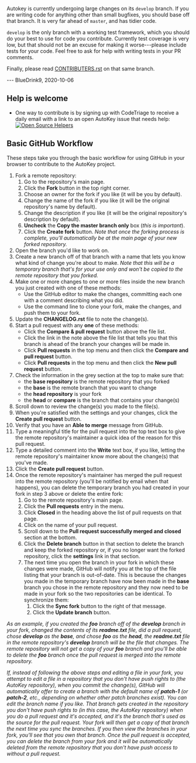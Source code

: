 Autokey is currently undergoing large changes on its `develop` branch. If you are writing code for anything other than small bugfixes, you should base off that branch. It is very far ahead of `master`, and has tidier code.

`develop` is the only branch with a working test framework, which you should do your best to use for code you contribute. Currently test coverage is very low, but that should not be an excuse for making it worse---please include tests for your code. Feel free to ask for help with writing tests in your PR comments.

Finally, please read [CONTRIBUTERS.rst](https://github.com/autokey/autokey/blob/develop/CONTRIBUTORS.rst) on that same branch.

--- BlueDrink9, 2020-10-06

## Help is welcome
* One way to contribute is by signing up with CodeTriage to receive a daily email with a link to an open AutoKey issue that needs help: [![Open Source Helpers](https://www.codetriage.com/autokey/autokey/badges/users.svg)](https://www.codetriage.com/autokey/autokey)



## Basic GitHub Workflow

These steps take you through the basic workflow for using GitHub in your browser to contribute to the AutoKey project.

1. Fork a remote repository:
   1. Go to the repository's main page.
   2. Click the **Fork** button in the top right corner.
   3. Choose an owner for the fork if you like (it will be you by default).
   4. Change the name of the fork if you like (it will be the original repository's name by default).
   5. Change the description if you like (it will be the original repository's description by default).
   6. **Uncheck** the **Copy the master branch only** box (*this is important*).
   7. Click the **Create fork** button. *Note that once the forking process is complete, you'll automatically be at the main page of your new forked repository.*
2. Open the branch you'd like to work on.
3. Create a new branch off of that branch with a name that lets you know what kind of change you're about to make. *Note that this will be a temporary branch that's for your use only and won't be copied to the remote repository that you forked.*
4. Make one or more changes to one or more files inside the new branch you just created with one of these methods:
	* Use the GitHub editor to make the changes, committing each one with a comment describing what you did.
	* Use the command line to clone your fork, make the changes, and push them to your fork.
5. Update the **CHANGELOG.rst** file to note the change(s).
6. Start a pull request with any **one** of these methods:
   * Click the **Compare & pull request** button above the file list.
   * Click the link in the note above the file list that tells you that this branch is ahead of the branch your changes will be made in.
   * Click **Pull requests** in the top menu and then click the **Compare and pull request** button.
   * Click **Pull requests** in the top menu and then click the **New pull request** button.
7. Check the information in the grey section at the top to make sure that:
   * the **base repository** is the remote repository that you forked
   * the **base** is the remote branch that you want to change
   * the **head repository** is your fork
   * the **head** or **compare** is the branch that contains your change(s)
8. Scroll down to review the change(s) you made to the file(s).
9. When you're satisfied with the settings and your changes, click the **Create pull request** button.
10. Verify that you have an **Able to merge** message from GitHub.
11. Type a meaningful title for the pull request into the top text box to give the remote repository's maintainer a quick idea of the reason for this pull request.
12. Type a detailed comment into the **Write** text box, if you like, letting the remote repository's maintainer know more about the change(s) that you've made.
13. Click the **Create pull request** button.
14. Once the remote repository's maintainer has merged the pull request into the remote repository (you'll be notified by email when that happens), you can delete the temporary branch you had created in your fork in step 3 above or delete the entire fork:
    1. Go to the remote repository's main page.
    2. Click the **Pull requests** entry in the menu.
    3. Click **Closed** in the heading above the list of pull requests on that page.
    4. Click on the name of your pull request.
    5. Scroll down to the **Pull request successfully merged and closed** section at the bottom.
    6. Click the **Delete branch** button in that section to delete the branch and keep the forked repository or, if you no longer want the forked repository, click the **settings** link in that section.
    7. The next time you open the branch in your fork in which these changes were made, GitHub will notify you at the top of the file listing that your branch is out-of-date. This is because the changes you made in the temporary branch have now been made in the **base** branch you chose in the remote repository and they now need to be made in your fork so the two repositories can be identical. To synchronize them:
        1. Click the **Sync fork** button to the right of that message.
        2. Click the **Update branch** button.

*As an example, if you created the **foo** branch off of the **develop** branch in your fork, changed the contents of its **readme.txt** file, did a pull request, chose **develop** as the **base**, and chose **foo** as the **head**, the **readme.txt** file in the remote repository's **develop** branch will be the file that changes. The remote repository will not get a copy of your **foo** branch and you'll be able to delete the **foo** branch once the pull request is merged into the remote repository.*

*If, instead of following the above steps and editing a file in your fork, you attempt to edit a file in a repository that you don't have push rights to (the AutoKey repository), when you commit the change(s), GitHub will automatically offer to create a branch with the default name of **patch-1** (or **patch-2**, etc., depending on whether other patch branches exist). You can edit the branch name if you like. That branch gets created in the repository you don't have push rights to (in this case, the AutoKey repository) when you do a pull request and it's accepted, and it's the branch that's used as the source for the pull request. Your fork will then get a copy of that branch the next time you sync the branches. If you then view the branches in your fork, you'll see that you own that branch. Once the pull request is accepted, you can delete the branch from your fork and it will be automatically deleted from the remote repository that you don't have push access to without a pull request.*
